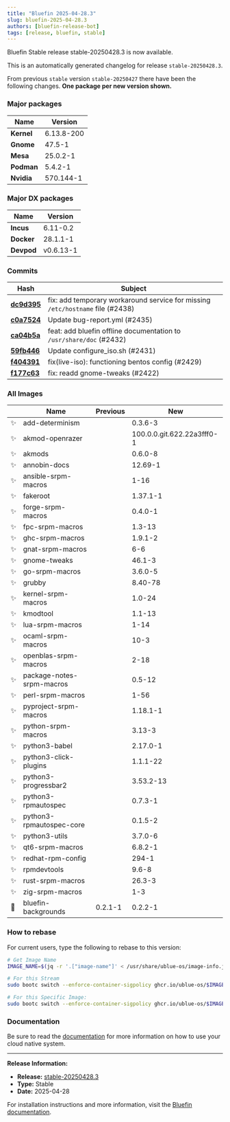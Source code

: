 ```yaml
---
title: "Bluefin 2025-04-28.3"
slug: bluefin-2025-04-28.3
authors: [bluefin-release-bot]
tags: [release, bluefin, stable]
---
```


Bluefin Stable release stable-20250428.3 is now available.


This is an automatically generated changelog for release `stable-20250428.3`.

From previous `stable` version `stable-20250427` there have been the following changes. **One package per new version shown.**

### Major packages

| Name       | Version    |
| ---------- | ---------- |
| **Kernel** | 6.13.8-200 |
| **Gnome**  | 47.5-1     |
| **Mesa**   | 25.0.2-1   |
| **Podman** | 5.4.2-1    |
| **Nvidia** | 570.144-1  |

### Major DX packages

| Name       | Version   |
| ---------- | --------- |
| **Incus**  | 6.11-0.2  |
| **Docker** | 28.1.1-1  |
| **Devpod** | v0.6.13-1 |

### Commits

| Hash                                                                                               | Subject                                                                        |
| -------------------------------------------------------------------------------------------------- | ------------------------------------------------------------------------------ |
| **[dc9d395](https://github.com/ublue-os/bluefin/commit/dc9d3954ed0344c541ea39f3ea2dde2cfb3cb9f0)** | fix: add temporary workaround service for missing `/etc/hostname` file (#2438) |
| **[c0a7524](https://github.com/ublue-os/bluefin/commit/c0a75242ce85e044536ac05d45e53b91e21d28e9)** | Update bug-report.yml (#2435)                                                  |
| **[ca04b5a](https://github.com/ublue-os/bluefin/commit/ca04b5a42fc65267dd9041013ecd9f4ef2526976)** | feat: add bluefin offline documentation to `/usr/share/doc` (#2432)            |
| **[59fb446](https://github.com/ublue-os/bluefin/commit/59fb446e45bc71428f184dbad12170b6006cc06d)** | Update configure_iso.sh (#2431)                                                |
| **[f404391](https://github.com/ublue-os/bluefin/commit/f404391aa9cd467bfebe6b4cc8365b2b589793cf)** | fix(live-iso): functioning bentos config (#2429)                               |
| **[f177c63](https://github.com/ublue-os/bluefin/commit/f177c639e658d9d332bf35108265b60f7d200985)** | fix: readd gnome-tweaks (#2422)                                                |

### All Images

|     | Name                      | Previous | New                        |
| --- | ------------------------- | -------- | -------------------------- |
| ✨  | add-determinism           |          | 0.3.6-3                    |
| ✨  | akmod-openrazer           |          | 100.0.0.git.622.22a3fff0-1 |
| ✨  | akmods                    |          | 0.6.0-8                    |
| ✨  | annobin-docs              |          | 12.69-1                    |
| ✨  | ansible-srpm-macros       |          | 1-16                       |
| ✨  | fakeroot                  |          | 1.37.1-1                   |
| ✨  | forge-srpm-macros         |          | 0.4.0-1                    |
| ✨  | fpc-srpm-macros           |          | 1.3-13                     |
| ✨  | ghc-srpm-macros           |          | 1.9.1-2                    |
| ✨  | gnat-srpm-macros          |          | 6-6                        |
| ✨  | gnome-tweaks              |          | 46.1-3                     |
| ✨  | go-srpm-macros            |          | 3.6.0-5                    |
| ✨  | grubby                    |          | 8.40-78                    |
| ✨  | kernel-srpm-macros        |          | 1.0-24                     |
| ✨  | kmodtool                  |          | 1.1-13                     |
| ✨  | lua-srpm-macros           |          | 1-14                       |
| ✨  | ocaml-srpm-macros         |          | 10-3                       |
| ✨  | openblas-srpm-macros      |          | 2-18                       |
| ✨  | package-notes-srpm-macros |          | 0.5-12                     |
| ✨  | perl-srpm-macros          |          | 1-56                       |
| ✨  | pyproject-srpm-macros     |          | 1.18.1-1                   |
| ✨  | python-srpm-macros        |          | 3.13-3                     |
| ✨  | python3-babel             |          | 2.17.0-1                   |
| ✨  | python3-click-plugins     |          | 1.1.1-22                   |
| ✨  | python3-progressbar2      |          | 3.53.2-13                  |
| ✨  | python3-rpmautospec       |          | 0.7.3-1                    |
| ✨  | python3-rpmautospec-core  |          | 0.1.5-2                    |
| ✨  | python3-utils             |          | 3.7.0-6                    |
| ✨  | qt6-srpm-macros           |          | 6.8.2-1                    |
| ✨  | redhat-rpm-config         |          | 294-1                      |
| ✨  | rpmdevtools               |          | 9.6-8                      |
| ✨  | rust-srpm-macros          |          | 26.3-3                     |
| ✨  | zig-srpm-macros           |          | 1-3                        |
| 🔄  | bluefin-backgrounds       | 0.2.1-1  | 0.2.2-1                    |

### How to rebase

For current users, type the following to rebase to this version:

```bash
# Get Image Name
IMAGE_NAME=$(jq -r '.["image-name"]' < /usr/share/ublue-os/image-info.json)

# For this Stream
sudo bootc switch --enforce-container-sigpolicy ghcr.io/ublue-os/$IMAGE_NAME:stable

# For this Specific Image:
sudo bootc switch --enforce-container-sigpolicy ghcr.io/ublue-os/$IMAGE_NAME:stable-20250428.3
```

### Documentation

Be sure to read the [documentation](https://docs.projectbluefin.io/) for more information
on how to use your cloud native system.

---

**Release Information:**

- **Release:** [stable-20250428.3](https://github.com/ublue-os/bluefin/releases/tag/stable-20250428.3)
- **Type:** Stable
- **Date:** 2025-04-28

For installation instructions and more information, visit the [Bluefin documentation](https://docs.projectbluefin.io/).
